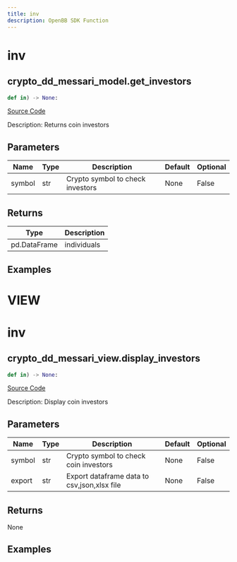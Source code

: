 ```yaml
---
title: inv
description: OpenBB SDK Function
---
```

# inv

## crypto_dd_messari_model.get_investors

```python
def in) -> None:
```
[Source Code](https://github.com/OpenBB-finance/OpenBBTerminal/tree/main/openbb_terminal/decorators.py#L486)

Description: Returns coin investors

## Parameters

| Name | Type | Description | Default | Optional |
| ---- | ---- | ----------- | ------- | -------- |
| symbol | str | Crypto symbol to check investors | None | False |

## Returns

| Type | Description |
| ---- | ----------- |
| pd.DataFrame | individuals |

## Examples




# VIEW

# inv

## crypto_dd_messari_view.display_investors

```python
def in) -> None:
```
[Source Code](https://github.com/OpenBB-finance/OpenBBTerminal/tree/main/openbb_terminal/decorators.py#L497)

Description: Display coin investors

## Parameters

| Name | Type | Description | Default | Optional |
| ---- | ---- | ----------- | ------- | -------- |
| symbol | str | Crypto symbol to check coin investors | None | False |
| export | str | Export dataframe data to csv,json,xlsx file | None | False |

## Returns

None

## Examples


